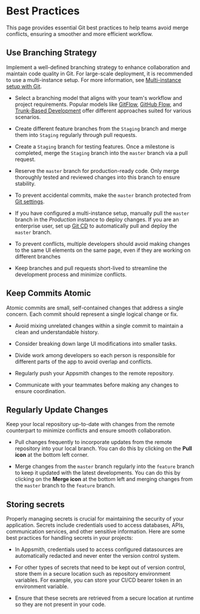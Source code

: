 # Best Practices


This page provides essential Git best practices to help teams avoid merge conflicts, ensuring a smoother and more efficient workflow.


## Use Branching Strategy

Implement a well-defined branching strategy to enhance collaboration and maintain code quality in Git. For large-scale deployment, it is recommended to use a multi-instance setup. For more information, see [Multi-instance setup with Git](/advanced-concepts/version-control-with-git/environments-with-git).



 <ZoomImage
        src="/img/gitflow.webp"
        alt=""
        caption=""
        lazyLoad="true"
/>


- Select a branching model that aligns with your team's workflow and project requirements. Popular models like [GitFlow](https://www.atlassian.com/git/tutorials/comparing-workflows/gitflow-workflow), [GitHub Flow](https://docs.github.com/en/get-started/using-github/github-flow), and [Trunk-Based Development](https://www.atlassian.com/continuous-delivery/continuous-integration/trunk-based-development) offer different approaches suited for various scenarios. 

- Create different feature branches from the `Staging` branch and merge them into `Staging` regularly through pull requests.

- Create a `Staging` branch for testing features. Once a milestone is completed, merge the `Staging` branch into the `master` branch via a pull request.

- Reserve the `master` branch for production-ready code. Only merge thoroughly tested and reviewed changes into this branch to ensure stability.

- To prevent accidental commits, make the `master` branch protected from [Git settings](/advanced-concepts/version-control-with-git/reference/git-settings).

- If you have configured a multi-instance setup, manually pull the `master` branch in the *Production* instance to deploy changes. If you are an enterprise user, set up [Git CD](/advanced-concepts/version-control-with-git/cd-with-git) to automatically pull and deploy the `master` branch.

- To prevent conflicts, multiple developers should avoid making changes to the same UI elements on the same page, even if they are working on different branches

- Keep branches and pull requests short-lived to streamline the development process and minimize conflicts.







## Keep Commits Atomic

Atomic commits are small, self-contained changes that address a single concern. Each commit should represent a single logical change or fix. 

- Avoid mixing unrelated changes within a single commit to maintain a clean and understandable history. 

- Consider breaking down large UI modifications into smaller tasks.

- Divide work among developers so each person is responsible for different parts of the app to avoid overlap and conflicts.

- Regularly push your Appsmith changes to the remote repository. 

- Communicate with your teammates before making any changes to ensure coordination.




## Regularly Update Changes

Keep your local repository up-to-date with changes from the remote counterpart to minimize conflicts and ensure smooth collaboration.


- Pull changes frequently to incorporate updates from the remote repository into your local branch. You can do this by clicking on the **Pull icon** at the bottom left corner.

- Merge changes from the `master` branch regularly into the `feature` branch to keep it updated with the latest developments. You can do this by clicking on the **Merge icon** at the bottom left and merging changes from the `master` branch to the `feature` branch.

## Storing secrets

Properly managing secrets is crucial for maintaining the security of your application. Secrets include credentials used to access databases, APIs, communication services, and other sensitive information. Here are some best practices for handling secrets in your projects:

- In Appsmith, credentials used to access configured datasources are automatically redacted and never enter the version control system.

- For other types of secrets that need to be kept out of version control, store them in a secure location such as repository environment variables. For example, you can store your CI/CD bearer token in an environment variable.

- Ensure that these secrets are retrieved from a secure location at runtime so they are not present in your code.







